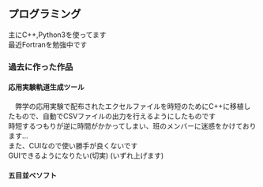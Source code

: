 ## プログラミング
主にC++,Python3を使ってます  
最近Fortranを勉強中です  
### 過去に作った作品
#### 応用実験軌道生成ツール  
　弊学の応用実験で配布されたエクセルファイルを時短のためにC++に移植したもので、自動でCSVファイルの出力を行えるようにしたものです  
  時短するつもりが逆に時間がかかってしまい、班のメンバーに迷惑をかけております…  
  また、CUIなので使い勝手が良くないです  
  GUIできるようになりたい(切実)
  (いずれ上げます)  
#### 五目並べソフト  
